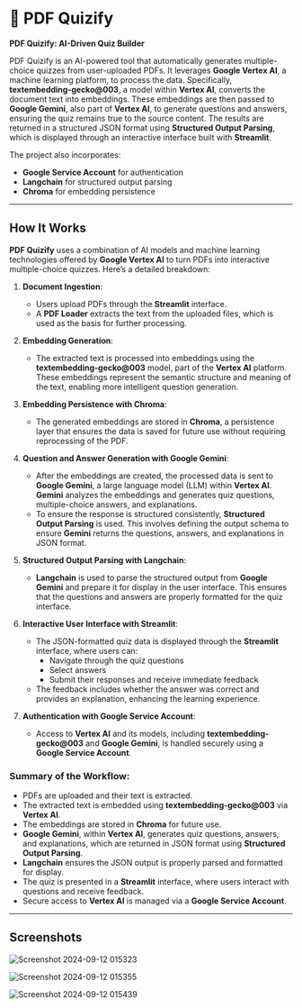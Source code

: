 # **📝 PDF Quizify**

**PDF Quizify: AI-Driven Quiz Builder**

PDF Quizify is an AI-powered tool that automatically generates multiple-choice quizzes from user-uploaded PDFs. It leverages **Google Vertex AI**, a machine learning platform, to process the data. Specifically, **textembedding-gecko@003**, a model within **Vertex AI**, converts the document text into embeddings. These embeddings are then passed to **Google Gemini**, also part of **Vertex AI**, to generate questions and answers, ensuring the quiz remains true to the source content. The results are returned in a structured JSON format using **Structured Output Parsing**, which is displayed through an interactive interface built with **Streamlit**.

The project also incorporates:
- **Google Service Account** for authentication
- **Langchain** for structured output parsing
- **Chroma** for embedding persistence

---

## **How It Works**

**PDF Quizify** uses a combination of AI models and machine learning technologies offered by **Google Vertex AI** to turn PDFs into interactive multiple-choice quizzes. Here’s a detailed breakdown:

1. **Document Ingestion**:
   - Users upload PDFs through the **Streamlit** interface.
   - A **PDF Loader** extracts the text from the uploaded files, which is used as the basis for further processing.

2. **Embedding Generation**:
   - The extracted text is processed into embeddings using the **textembedding-gecko@003** model, part of the **Vertex AI** platform. These embeddings represent the semantic structure and meaning of the text, enabling more intelligent question generation.

3. **Embedding Persistence with Chroma**:
   - The generated embeddings are stored in **Chroma**, a persistence layer that ensures the data is saved for future use without requiring reprocessing of the PDF.

4. **Question and Answer Generation with Google Gemini**:
   - After the embeddings are created, the processed data is sent to **Google Gemini**, a large language model (LLM) within **Vertex AI**. **Gemini** analyzes the embeddings and generates quiz questions, multiple-choice answers, and explanations.
   - To ensure the response is structured consistently, **Structured Output Parsing** is used. This involves defining the output schema to ensure **Gemini** returns the questions, answers, and explanations in JSON format.

5. **Structured Output Parsing with Langchain**:
   - **Langchain** is used to parse the structured output from **Google Gemini** and prepare it for display in the user interface. This ensures that the questions and answers are properly formatted for the quiz interface.

6. **Interactive User Interface with Streamlit**:
   - The JSON-formatted quiz data is displayed through the **Streamlit** interface, where users can:
     - Navigate through the quiz questions
     - Select answers
     - Submit their responses and receive immediate feedback
   - The feedback includes whether the answer was correct and provides an explanation, enhancing the learning experience.

7. **Authentication with Google Service Account**:
   - Access to **Vertex AI** and its models, including **textembedding-gecko@003** and **Google Gemini**, is handled securely using a **Google Service Account**.

### **Summary of the Workflow**:
- PDFs are uploaded and their text is extracted.
- The extracted text is embedded using **textembedding-gecko@003** via **Vertex AI**.
- The embeddings are stored in **Chroma** for future use.
- **Google Gemini**, within **Vertex AI**, generates quiz questions, answers, and explanations, which are returned in JSON format using **Structured Output Parsing**.
- **Langchain** ensures the JSON output is properly parsed and formatted for display.
- The quiz is presented in a **Streamlit** interface, where users interact with questions and receive feedback.
- Secure access to **Vertex AI** is managed via a **Google Service Account**.

---


## **Screenshots**
![Screenshot 2024-09-12 015323](https://github.com/user-attachments/assets/e6c9cb9f-107f-42e2-9ff7-5722fe967eab)

![Screenshot 2024-09-12 015355](https://github.com/user-attachments/assets/3d3dc088-d9a3-44aa-99a6-293dc6aac361)

![Screenshot 2024-09-12 015439](https://github.com/user-attachments/assets/6b23a793-6d3b-4265-be79-e1454a835def)


